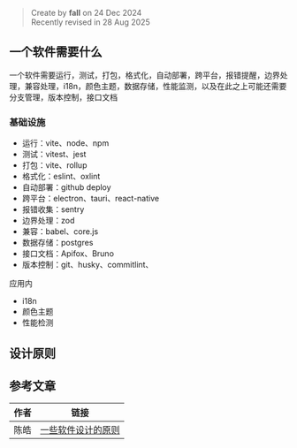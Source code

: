 > Create by **fall** on 24 Dec 2024<br/>
> Recently revised in 28 Aug 2025

## 一个软件需要什么

一个软件需要运行，测试，打包，格式化，自动部署，跨平台，报错提醒，边界处理，兼容处理，i18n，颜色主题，数据存储，性能监测，以及在此之上可能还需要分支管理，版本控制，接口文档

### 基础设施

- 运行：vite、node、npm
- 测试：vitest、jest
- 打包：vite、rollup
- 格式化：eslint、oxlint
- 自动部署：github deploy
- 跨平台：electron、tauri、react-native
- 报错收集：sentry
- 边界处理：zod
- 兼容：babel、core.js
- 数据存储：postgres
- 接口文档：Apifox、Bruno
- 版本控制：git、husky、commitlint、

应用内

- i18n
- 颜色主题
- 性能检测

## 设计原则



## 参考文章



| 作者 | 链接                                                         |
| ---- | ------------------------------------------------------------ |
| 陈皓 | [一些软件设计的原则](https://coolshell.cn/articles/4535.html) |

